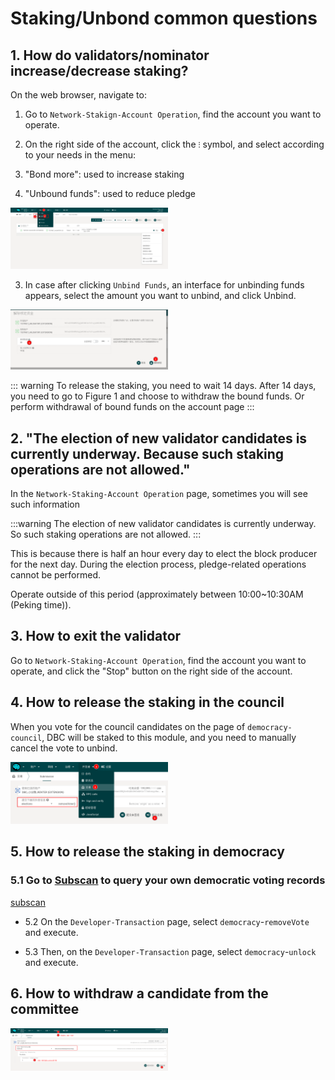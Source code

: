 # Staking/Unbond common questions

## 1. How do validators/nominator increase/decrease staking?

On the web browser, navigate to:

1. Go to `Network-Stakign-Account Operation`, find the account you want to operate.

2. On the right side of the account, click the `⁝` symbol, and select according to your needs in the menu:

  1. "Bond more": used to increase staking

  2. "Unbound funds": used to reduce pledge

<img src="./assets/common_questions.assets/staking_action.png" width="50%" height="50%">

3. In case after clicking `Unbind Funds`, an interface for unbinding funds appears, select the amount you want to unbind, and click Unbind.

<img src="./assets/common_questions.assets/unbond.png" width="50%" height="50%">

::: warning
To release the staking, you need to wait 14 days. After 14 days, you need to go to Figure 1 and choose to withdraw the bound funds. Or perform withdrawal of bound funds on the account page
:::


## 2. "The election of new validator candidates is currently underway. Because such staking operations are not allowed."

In the `Network-Staking-Account Operation` page, sometimes you will see such information

:::warning
The election of new validator candidates is currently underway. So such staking operations are not allowed.
:::

This is because there is half an hour every day to elect the block producer for the next day. During the election process, pledge-related operations cannot be performed.

Operate outside of this period (approximately between 10:00~10:30AM (Peking time)).

## 3. How to exit the validator

Go to `Network-Staking-Account Operation`, find the account you want to operate, and click the "Stop" button on the right side of the account.

## 4. How to release the staking in the council

When you vote for the council candidates on the page of `democracy-council`, DBC will be staked to this module, and you need to manually cancel the vote to unbind.


<img src="./assets/common_questions.assets/remove_council_voting.png" width="50%" height="50%">

## 5. How to release the staking in democracy

### 5.1 Go to [Subscan](https://dbc.subscan.io) to query your own democratic voting records

[subscan](https://dbc.subscan.io)

+ 5.2 On the `Developer-Transaction` page, select `democracy`-`removeVote` and execute.

+ 5.3 Then, on the `Developer-Transaction` page, select `democracy`-`unlock` and execute.

## 6. How to withdraw a candidate from the committee

<img src="./assets/common_questions.assets/exit_candidate.png" width="50%" height="50%">
